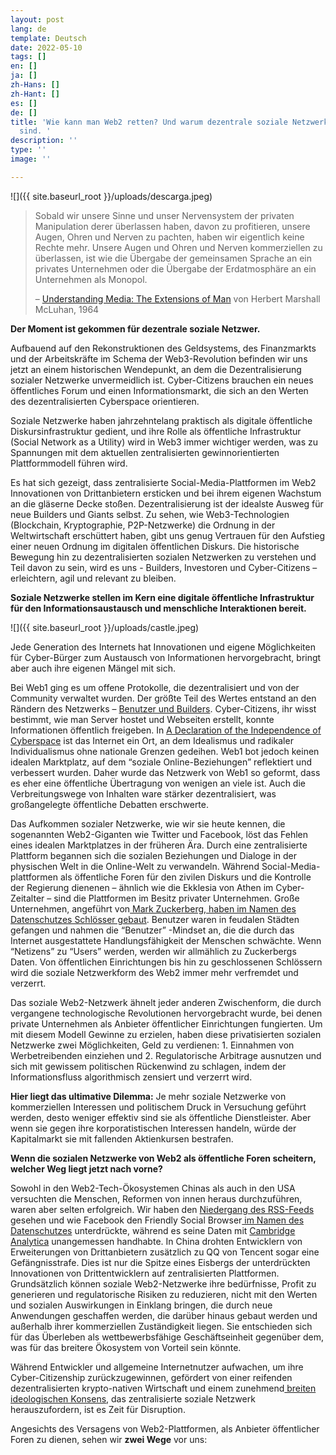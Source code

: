 ```yaml
---
layout: post
lang: de
template: Deutsch
date: 2022-05-10
tags: []
en: []
ja: []
zh-Hans: []
zh-Hant: []
es: []
de: []
title: 'Wie kann man Web2 retten? Und warum dezentrale soziale Netzwerke unvermeidbar
  sind. '
description: ''
type: ''
image: ''

---
```

![]({{ site.baseurl_root }}/uploads/descarga.jpeg)

> Sobald wir unsere Sinne und unser Nervensystem der privaten Manipulation derer überlassen haben, davon zu profitieren, unsere Augen, Ohren und Nerven zu pachten, haben wir eigentlich keine Rechte mehr. Unsere Augen und Ohren und Nerven kommerziellen zu überlassen, ist wie die Übergabe der gemeinsamen Sprache an ein privates Unternehmen oder die Übergabe der Erdatmosphäre an ein Unternehmen als Monopol.
>
> – [Understanding Media: The Extensions of Man](https://www.amazon.com/Understanding-Media-Extensions-Marshall-McLuhan/dp/0262631598) von Herbert Marshall McLuhan, 1964

**Der Moment ist gekommen für dezentrale soziale Netzwer.**

Aufbauend auf den Rekonstruktionen des Geldsystems, des Finanzmarkts und der Arbeitskräfte im Schema der Web3-Revolution befinden wir uns jetzt an einem historischen Wendepunkt, an dem die Dezentralisierung sozialer Netzwerke unvermeidlich ist. Cyber-Citizens brauchen ein neues öffentliches Forum und einen Informationsmarkt, die sich an den Werten des dezentralisierten Cyberspace orientieren.

Soziale Netzwerke haben jahrzehntelang praktisch als digitale öffentliche Diskursinfrastruktur gedient, und ihre Rolle als öffentliche Infrastruktur (Social Network as a Utility) wird in Web3 immer wichtiger werden, was zu Spannungen mit dem aktuellen zentralisierten gewinnorientierten Plattformmodell führen wird.

Es hat sich gezeigt, dass zentralisierte Social-Media-Plattformen im Web2 Innovationen von Drittanbietern ersticken und bei ihrem eigenen Wachstum an die gläserne Decke stoßen. Dezentralisierung ist der idealste Ausweg für neue Builders und Giants selbst. Zu sehen, wie Web3-Technologien (Blockchain, Kryptographie, P2P-Netzwerke) die Ordnung in der Weltwirtschaft erschüttert haben, gibt uns genug Vertrauen für den Aufstieg einer neuen Ordnung im digitalen öffentlichen Diskurs. Die historische Bewegung hin zu dezentralisierten sozialen Netzwerken zu verstehen und Teil davon zu sein, wird es uns - Builders, Investoren und Cyber-Citizens – erleichtern, agil und relevant zu bleiben.

**Soziale Netzwerke stellen im Kern eine digitale öffentliche Infrastruktur für den Informationsaustausch und menschliche Interaktionen bereit.**

![]({{ site.baseurl_root }}/uploads/castle.jpeg)

Jede Generation des Internets hat Innovationen und eigene Möglichkeiten für Cyber-Bürger zum Austausch von Informationen hervorgebracht, bringt aber auch ihre eigenen Mängel mit sich.

Bei Web1 ging es um offene Protokolle, die dezentralisiert und von der Community verwaltet wurden. Der größte Teil des Wertes entstand an den Rändern des Netzwerks – [Benutzer und Builders](https://future.a16z.com/why-web3-matters/). Cyber-Citizens, ihr wisst bestimmt, wie man Server hostet und Webseiten erstellt, konnte Informationen öffentlich freigeben. In [A Declaration of the Independence of Cyberspace](https://www.eff.org/cyberspace-independence) ist das Internet ein Ort, an dem Idealismus und radikaler Individualismus ohne nationale Grenzen gedeihen. Web1 bot jedoch keinen idealen Marktplatz, auf dem “soziale Online-Beziehungen” reflektiert und verbessert wurden. Daher wurde das Netzwerk von Web1 so geformt, dass es eher eine öffentliche Übertragung von wenigen an viele ist. Auch die Verbreitungswege von Inhalten ware stärker dezentralisiert, was großangelegte öffentliche Debatten erschwerte.

Das Aufkommen sozialer Netzwerke, wie wir sie heute kennen, die sogenannten Web2-Giganten wie Twitter und Facebook, löst das Fehlen eines idealen Marktplatzes in der früheren Ära. Durch eine zentralisierte Plattform begannen sich die sozialen Beziehungen und Dialoge in der physischen Welt in die Online-Welt zu verwandeln. Während Social-Media-plattformen als öffentliche Foren für den zivilen Diskurs und die Kontrolle der Regierung dienenen – ähnlich wie die Ekklesia von Athen im Cyber-Zeitalter – sind die Plattformen im Besitz privater Unternehmen. Große Unternehmen, angeführt von[ Mark Zuckerberg, haben im Namen des Datenschutzes Schlösser gebaut](https://web3revolution.typlog.io/episodes/danny). Benutzer waren in feudalen Städten gefangen und nahmen die “Benutzer” -Mindset an, die die durch das Internet ausgestattete Handlungsfähigkeit der Menschen schwächte. Wenn “Netizens” zu “Users” werden, werden wir allmählich zu Zuckerbergs Daten. Von öffentlichen Einrichtungen bis hin zu geschlossenen Schlössern wird die soziale Netzwerkform des Web2 immer mehr verfremdet und verzerrt.

Das soziale Web2-Netzwerk ähnelt jeder anderen Zwischenform, die durch vergangene technologische Revolutionen hervorgebracht wurde, bei denen private Unternehmen als Anbieter öffentlicher Einrichtungen fungierten. Um mit diesem Modell Gewinne zu erzielen, haben diese privatisierten sozialen Netzwerke zwei Möglichkeiten, Geld zu verdienen: 1. Einnahmen von Werbetreibenden einziehen und 2. Regulatorische Arbitrage ausnutzen und sich mit gewissem politischen Rückenwind zu schlagen, indem der Informationsfluss algorithmisch zensiert und verzerrt wird.

**Hier liegt das ultimative Dilemma:** Je mehr soziale Netzwerke von kommerziellen Interessen und politischem Druck in Versuchung geführt werden, desto weniger effektiv sind sie als öffentliche Dienstleister. Aber wenn sie gegen ihre korporatistischen Interessen handeln, würde der Kapitalmarkt sie mit fallenden Aktienkursen bestrafen.

**Wenn die sozialen Netzwerke von Web2 als öffentliche Foren scheitern, welcher Weg liegt jetzt nach vorne?**

Sowohl in den Web2-Tech-Ökosystemen Chinas als auch in den USA versuchten die Menschen, Reformen von innen heraus durchzuführen, waren aber selten erfolgreich. Wir haben den [Niedergang des RSS-Feeds](https://www.vice.com/en/article/a3mm4z/the-rise-and-demise-of-rss) gesehen und wie Facebook den Friendly Social Browser[ im Namen des Datenschutzes](https://www.eff.org/deeplinks/2020/11/once-again-facebook-using-privacy-sword-kill-independent-innovation#:\~:text=Friendly%20is%20a%20web%20browser%2C%20so%20it%20is%20our%20understanding,%E2%80%9D%20Facebook%3B%20Facebook%20users%20do.) unterdrückte, während es seine Daten mit [Cambridge Analytica](https://www.theguardian.com/news/2018/mar/17/cambridge-analytica-facebook-influence-us-election) unangemessen handhabte. In China drohten Entwicklern von Erweiterungen von Drittanbietern zusätzlich zu QQ von Tencent sogar eine Gefängnisstrafe. Dies ist nur die Spitze eines Eisbergs der unterdrückten Innovationen von Drittentwicklern auf zentralisierten Plattformen. Grundsätzlich können soziale Web2-Netzwerke ihre bedürfnisse, Profit zu generieren und regulatorische Risiken zu reduzieren, nicht mit den Werten und sozialen Auswirkungen in Einklang bringen, die durch neue Anwendungen geschaffen werden, die darüber hinaus gebaut werden und außerhalb ihrer kommerziellen Zuständigkeit liegen. Sie entschieden sich für das Überleben als wettbewerbsfähige Geschäftseinheit gegenüber dem, was für das breitere Ökosystem von Vorteil sein könnte.

Während Entwickler und allgemeine Internetnutzer aufwachen, um ihre Cyber-Citizenship zurückzugewinnen, gefördert von einer reifenden dezentralisierten krypto-nativen Wirtschaft und einem zunehmend[ breiten ideologischen Konsens](https://www.wired.com/story/you-yes-you-would-be-a-better-owner-for-twitter-than-elon-musk/), das zentralisierte soziale Netzwerk herauszufordern, ist es Zeit für Disruption.

Angesichts des Versagens von Web2-Plattformen, als Anbieter öffentlicher Foren zu dienen, sehen wir **zwei Wege** vor uns: